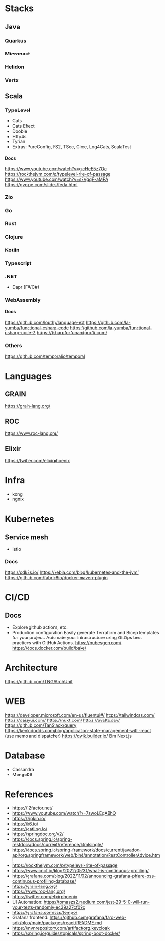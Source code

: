 # Stacks

## Java
### Quarkus
### Micronaut
### Helidon
### Vertx

## Scala 
### TypeLevel 

- Cats
- Cats Effect 
- Doobie 
- Http4s 
- Tyrian
- Extras: PureConfig, FS2, TSec, Circe, Log4Cats, ScalaTest

#### Docs
https://www.youtube.com/watch?v=gIcHeE5z7Oc
https://rockthejvm.com/p/typelevel-rite-of-passage
https://www.youtube.com/watch?v=s2VgqF-aMPA
https://gvolpe.com/slides/feda.html


### Zio

### Go

### Rust

### Clojure

### Kotlin

### Typescript

### .NET
- Dapr (F#/C#)

### WebAssembly

#### Docs
 https://github.com/louthy/language-ext https://github.com/la-yumba/functional-csharp-code https://github.com/la-yumba/functional-csharp-code-2
 https://fsharpforfunandprofit.com/


### Others
https://github.com/temporalio/temporal


# Languages

## GRAIN 
https://grain-lang.org/

## ROC 
https://www.roc-lang.org/

## Elixir 
https://twitter.com/elixirphoenix
# Infra
- kong
- ngnix
# Kubernetes
## Service mesh
- Istio
### Docs
https://cdk8s.io/
https://xebia.com/blog/kubernetes-and-the-jvm/
https://github.com/fabric8io/docker-maven-plugin

# CI/CD
## Docs
- Explore github actions, etc.
- Production configuration
Easily generate Terraform and Bicep templates for your project.
Automate your infrastructure using GitOps best practices with GitHub Actions.
https://nubesgen.com/
https://docs.docker.com/build/bake/


# Architecture
https://github.com/TNG/ArchUnit

# WEB
https://developer.microsoft.com/en-us/fluentui#/
https://tailwindcss.com/
https://daisyui.com/
https://nuxt.com/
https://svelte.dev/
https://github.com/TanStack/query
https://kentcdodds.com/blog/application-state-management-with-react (use memo and dispatcher)
https://qwik.builder.io/
Elm
Next.js

# Database
- Cassandra
- MongoDB

# References
- https://12factor.net/
- https://www.youtube.com/watch?v=7swoLEqABhQ
- https://zipkin.io/
- https://k6.io/
- https://gatling.io/
- https://springdoc.org/v2/ 
- https://docs.spring.io/spring-restdocs/docs/current/reference/htmlsingle/
- https://docs.spring.io/spring-framework/docs/current/javadoc-api/org/springframework/web/bind/annotation/RestControllerAdvice.html
- https://rockthejvm.com/p/typelevel-rite-of-passage
- https://www.cncf.io/blog/2022/05/31/what-is-continuous-profiling/
- https://grafana.com/blog/2022/11/02/announcing-grafana-phlare-oss-continuous-profiling-database/
- https://grain-lang.org/
- https://www.roc-lang.org/
- https://twitter.com/elixirphoenix
- UI Automation: https://tomaszs2.medium.com/jest-29-5-0-will-run-your-tests-randomly-ec39a27cf09c 
- https://grafana.com/oss/tempo/
- Grafana frontend: https://github.com/grafana/faro-web-sdk/blob/main/packages/react/README.md
- https://mvnrepository.com/artifact/org.keycloak
- https://spring.io/guides/topicals/spring-boot-docker/
